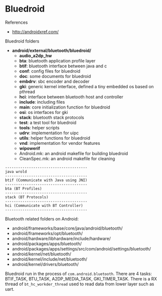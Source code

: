 # Bluedroid

References
- http://androidxref.com/

Bluedroid folders
- **android/external/bluetooth/bluedroid/**
  - **audio_a2dp_hw**
  - **bta**: bluetooth application profile layer
  - **btif**: bluetooth interface between java and c
  - **conf**: config files for bluedroid
  - **doc**: some documents for bluedroid
  - **embdrv**: sbc encoder and decoder
  - **gki**: generic kernel interface, defined a tiny embedded os based on pthread
  - **hci**: interface between bluetooth host and controller
  - **include**: including files
  - **main**: core initialization function for bluedroid
  - **osi**: os interfaces for gki
  - **stack**: bluetooth stack protocols
  - **test**: a test tool for bluedroid
  - **tools**: helper scripts
  - **udrv**: implementation for uipc
  - **utils**: helper functions for bluedroid
  - **vnd**: implementation for vendor features
  - **wipowerif**
  - Android.mk: an android makefile for building bluedroid
  - CleanSpec.mk: an android makefile for cleaning
  
```
--------------------------------------
java wrold
--------------------------------------
btif (Communicate with Java using JNI)
--------------------------------------
bta (BT Profiles)
--------------------------------------
stack (BT Protocols)
--------------------------------------
hci (Communicate with BT Controller)
--------------------------------------
```

Bluetooth related folders on Android:
- android/frameworks/base/core/java/android/bluetooth/
- android/frameworks/opt/bluetooth/
- android/hardware/libhardware/include/hardware/
- android/packages/apps/bluetooth/
- android/packages/apps/settings/src/com/android/settings/bluetooth/
- android/kernel/net/bluetooth/
- android/kernel/include/net/bluetooth/
- android/kernel/drivers/bluetooth/

Bluedroid run in the process of `com.android.bluetooth`.
There are 4 tasks: BTIF_TASK, BTU_TASK, A2DP_MEDIA_TASK, GKI_TIMER_TASK. 
There is a RX thread of `bt_hc_workder_thread` used to read data from lower layer such as uart.

